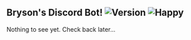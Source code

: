 ## Bryson's Discord Bot! ![Version](https://img.shields.io/github/package-json/v/xperthobbit/brysonBot?style=flat-square) ![Happy](https://img.shields.io/badge/Happiness-Okay-yellow?style=flat-square&logo=visual-studio-code)

Nothing to see yet. Check back later...
